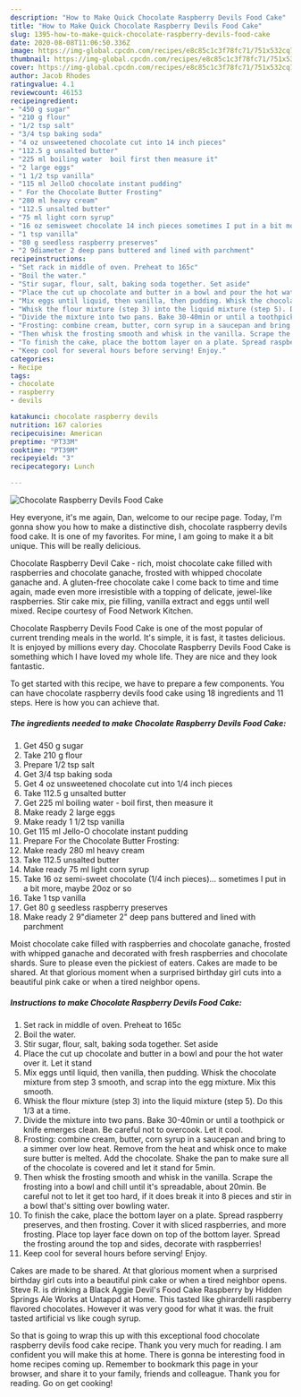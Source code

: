 ```yaml
---
description: "How to Make Quick Chocolate Raspberry Devils Food Cake"
title: "How to Make Quick Chocolate Raspberry Devils Food Cake"
slug: 1395-how-to-make-quick-chocolate-raspberry-devils-food-cake
date: 2020-08-08T11:06:50.336Z
image: https://img-global.cpcdn.com/recipes/e8c85c1c3f78fc71/751x532cq70/chocolate-raspberry-devils-food-cake-recipe-main-photo.jpg
thumbnail: https://img-global.cpcdn.com/recipes/e8c85c1c3f78fc71/751x532cq70/chocolate-raspberry-devils-food-cake-recipe-main-photo.jpg
cover: https://img-global.cpcdn.com/recipes/e8c85c1c3f78fc71/751x532cq70/chocolate-raspberry-devils-food-cake-recipe-main-photo.jpg
author: Jacob Rhodes
ratingvalue: 4.1
reviewcount: 46153
recipeingredient:
- "450 g sugar"
- "210 g flour"
- "1/2 tsp salt"
- "3/4 tsp baking soda"
- "4 oz unsweetened chocolate cut into 14 inch pieces"
- "112.5 g unsalted butter"
- "225 ml boiling water  boil first then measure it"
- "2 large eggs"
- "1 1/2 tsp vanilla"
- "115 ml JelloO chocolate instant pudding"
- " For the Chocolate Butter Frosting"
- "280 ml heavy cream"
- "112.5 unsalted butter"
- "75 ml light corn syrup"
- "16 oz semisweet chocolate 14 inch pieces sometimes I put in a bit more maybe 20oz or so"
- "1 tsp vanilla"
- "80 g seedless raspberry preserves"
- "2 9diameter 2 deep pans buttered and lined with parchment"
recipeinstructions:
- "Set rack in middle of oven. Preheat to 165c"
- "Boil the water."
- "Stir sugar, flour, salt, baking soda together. Set aside"
- "Place the cut up chocolate and butter in a bowl and pour the hot water over it. Let it stand"
- "Mix eggs until liquid, then vanilla, then pudding. Whisk the chocolate mixture from step 3 smooth, and scrap into the egg mixture. Mix this smooth."
- "Whisk the flour mixture (step 3) into the liquid mixture (step 5). Do this 1/3 at a time."
- "Divide the mixture into two pans. Bake 30-40min or until a toothpick or knife emerges clean. Be careful not to overcook. Let it cool."
- "Frosting: combine cream, butter, corn syrup in a saucepan and bring to a simmer over low heat. Remove from the heat and whisk once to make sure butter is melted. Add the chocolate. Shake the pan to make sure all of the chocolate is covered and let it stand for 5min."
- "Then whisk the frosting smooth and whisk in the vanilla. Scrape the frosting into a bowl and chill until it&#39;s spreadable, about 20min. Be careful not to let it get too hard, if it does break it into 8 pieces and stir in a bowl that&#39;s sitting over bowling water."
- "To finish the cake, place the bottom layer on a plate. Spread raspberry preserves, and then frosting. Cover it with sliced raspberries, and more frosting. Place top layer face down on top of the bottom layer. Spread the frosting around the top and sides, decorate with raspberries!"
- "Keep cool for several hours before serving! Enjoy."
categories:
- Recipe
tags:
- chocolate
- raspberry
- devils

katakunci: chocolate raspberry devils 
nutrition: 167 calories
recipecuisine: American
preptime: "PT33M"
cooktime: "PT39M"
recipeyield: "3"
recipecategory: Lunch

---
```



![Chocolate Raspberry Devils Food Cake](https://img-global.cpcdn.com/recipes/e8c85c1c3f78fc71/751x532cq70/chocolate-raspberry-devils-food-cake-recipe-main-photo.jpg)

Hey everyone, it's me again, Dan, welcome to our recipe page. Today, I'm gonna show you how to make a distinctive dish, chocolate raspberry devils food cake. It is one of my favorites. For mine, I am going to make it a bit unique. This will be really delicious.

Chocolate Raspberry Devil Cake - rich, moist chocolate cake filled with raspberries and chocolate ganache, frosted with whipped chocolate ganache and. A gluten-free chocolate cake I come back to time and time again, made even more irresistible with a topping of delicate, jewel-like raspberries. Stir cake mix, pie filling, vanilla extract and eggs until well mixed. Recipe courtesy of Food Network Kitchen.

Chocolate Raspberry Devils Food Cake is one of the most popular of current trending meals in the world. It's simple, it is fast, it tastes delicious. It is enjoyed by millions every day. Chocolate Raspberry Devils Food Cake is something which I have loved my whole life. They are nice and they look fantastic.


To get started with this recipe, we have to prepare a few components. You can have chocolate raspberry devils food cake using 18 ingredients and 11 steps. Here is how you can achieve that.

<!--inarticleads1-->

##### The ingredients needed to make Chocolate Raspberry Devils Food Cake:

1. Get 450 g sugar
1. Take 210 g flour
1. Prepare 1/2 tsp salt
1. Get 3/4 tsp baking soda
1. Get 4 oz unsweetened chocolate cut into 1/4 inch pieces
1. Take 112.5 g unsalted butter
1. Get 225 ml boiling water - boil first, then measure it
1. Make ready 2 large eggs
1. Make ready 1 1/2 tsp vanilla
1. Get 115 ml Jello-O chocolate instant pudding
1. Prepare  For the Chocolate Butter Frosting:
1. Make ready 280 ml heavy cream
1. Take 112.5 unsalted butter
1. Make ready 75 ml light corn syrup
1. Take 16 oz semi-sweet chocolate (1/4 inch pieces)... sometimes I put in a bit more, maybe 20oz or so
1. Take 1 tsp vanilla
1. Get 80 g seedless raspberry preserves
1. Make ready 2 9&#34;diameter 2&#34; deep pans buttered and lined with parchment


Moist chocolate cake filled with raspberries and chocolate ganache, frosted with whipped ganache and decorated with fresh raspberries and chocolate shards. Sure to please even the pickiest of eaters. Cakes are made to be shared. At that glorious moment when a surprised birthday girl cuts into a beautiful pink cake or when a tired neighbor opens. 

<!--inarticleads2-->

##### Instructions to make Chocolate Raspberry Devils Food Cake:

1. Set rack in middle of oven. Preheat to 165c
1. Boil the water.
1. Stir sugar, flour, salt, baking soda together. Set aside
1. Place the cut up chocolate and butter in a bowl and pour the hot water over it. Let it stand
1. Mix eggs until liquid, then vanilla, then pudding. Whisk the chocolate mixture from step 3 smooth, and scrap into the egg mixture. Mix this smooth.
1. Whisk the flour mixture (step 3) into the liquid mixture (step 5). Do this 1/3 at a time.
1. Divide the mixture into two pans. Bake 30-40min or until a toothpick or knife emerges clean. Be careful not to overcook. Let it cool.
1. Frosting: combine cream, butter, corn syrup in a saucepan and bring to a simmer over low heat. Remove from the heat and whisk once to make sure butter is melted. Add the chocolate. Shake the pan to make sure all of the chocolate is covered and let it stand for 5min.
1. Then whisk the frosting smooth and whisk in the vanilla. Scrape the frosting into a bowl and chill until it&#39;s spreadable, about 20min. Be careful not to let it get too hard, if it does break it into 8 pieces and stir in a bowl that&#39;s sitting over bowling water.
1. To finish the cake, place the bottom layer on a plate. Spread raspberry preserves, and then frosting. Cover it with sliced raspberries, and more frosting. Place top layer face down on top of the bottom layer. Spread the frosting around the top and sides, decorate with raspberries!
1. Keep cool for several hours before serving! Enjoy.


Cakes are made to be shared. At that glorious moment when a surprised birthday girl cuts into a beautiful pink cake or when a tired neighbor opens. Steve R. is drinking a Black Aggie Devil&#39;s Food Cake Raspberry by Hidden Springs Ale Works at Untappd at Home. This tasted like ghirardelli raspberry flavored chocolates. However it was very good for what it was. the fruit tasted artificial vs like cough syrup. 

So that is going to wrap this up with this exceptional food chocolate raspberry devils food cake recipe. Thank you very much for reading. I am confident you will make this at home. There is gonna be interesting food in home recipes coming up. Remember to bookmark this page in your browser, and share it to your family, friends and colleague. Thank you for reading. Go on get cooking!
